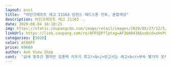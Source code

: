 ```yaml
---
layout: post 
title:  "마인크래프트 레고 21163 던전스 레드스톤 전투, 혼합색상" 
description: 마인크래프트 레고 21163 ..
date: 2020-08-04 16:10:21 
img: https://static.coupangcdn.com/image/retail/images/2020/05/27/12/5/48ea316c-f610-4626-b822-fcea2bc3475d.jpg 
linkUrl: https://link.coupang.com/re/AFFSDP?lptag=AF3600438&subid=ahnPublicAsk&pageKey=1633332143&itemId=2785971629&vendorItemId=70775705649&traceid=V0-113-1f16500fb2d2fb9c 
categories: [1020] 
color: A566FF 
price: 69660 
author: Ask View Shop 
cont:  "금새 맞추긴 했지만 집중력 키우기 최고!<br/>믿고사는 레고<br/>부속 몇가지 모자라  집에 있는거 찾아 끼우느라 고생했네요 .<br/> 다행히 아이는 만족합니다.<br/><br/>부족한피스없이 끝까지 잘 만들었어요!!<br/>아이가 좋아해요<br/>" 
---
```

